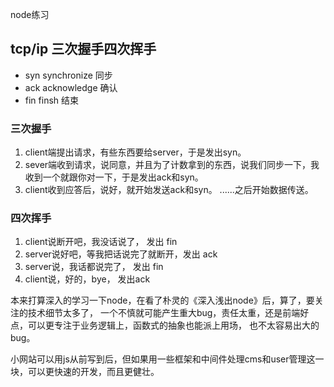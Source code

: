 node练习
## tcp/ip 三次握手四次挥手
- syn synchronize 同步
- ack acknowledge 确认
- fin finsh       结束

### 三次握手
1. client端提出请求，有些东西要给server，于是发出syn。
2. sever端收到请求，说同意，并且为了计数拿到的东西，说我们同步一下，我收到一个就跟你对一下，于是发出ack和syn。
3. client收到应答后，说好，就开始发送ack和syn。
......之后开始数据传送。

### 四次挥手
1. client说断开吧，我没话说了， 发出 fin
2. server说好吧，等我把话说完了就断开，发出 ack
3. server说，我话都说完了， 发出 fin
4. client说，好的，bye， 发出ack

本来打算深入的学习一下node，在看了朴灵的《深入浅出node》后，算了，要关注的技术细节太多了，
一个不慎就可能产生重大bug，责任太重，还是前端好点，可以更专注于业务逻辑上，函数式的抽象也能派上用场，
也不太容易出大的bug。

小网站可以用js从前写到后，但如果用一些框架和中间件处理cms和user管理这一块，可以更快速的开发，而且更健壮。
